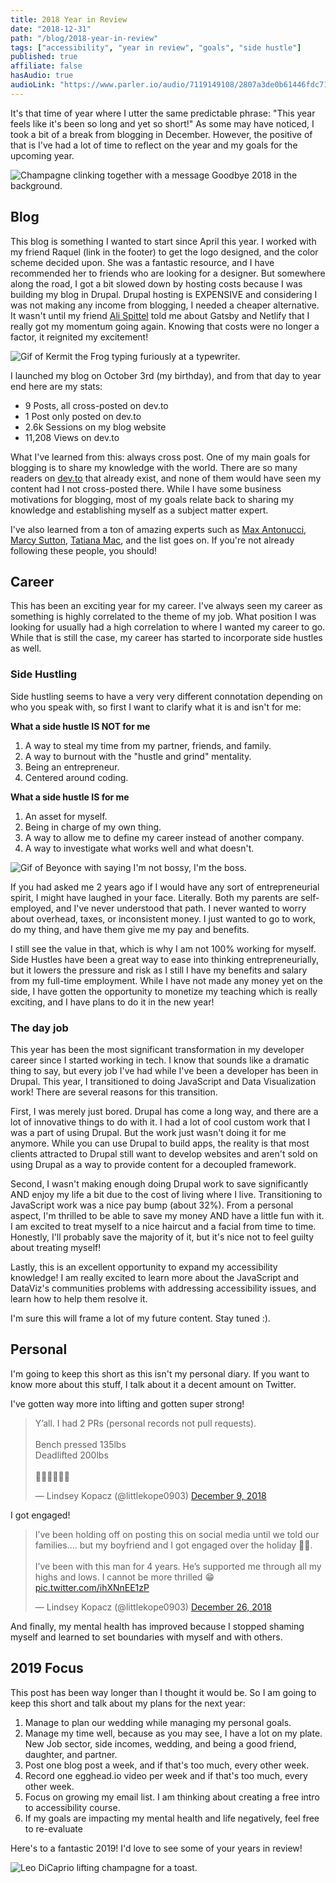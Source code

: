 ```yaml
---
title: 2018 Year in Review
date: "2018-12-31"
path: "/blog/2018-year-in-review"
tags: ["accessibility", "year in review", "goals", "side hustle"]
published: true
affiliate: false
hasAudio: true
audioLink: "https://www.parler.io/audio/7119149108/2807a3de0b61446fdc71a748f040f6d531a264b4.6718b88f-04db-48db-98f8-88ca7c5cfb49.mp3"
---
```


It's that time of year where I utter the same predictable phrase: "This year feels like it's been so long and yet so short!" As some may have noticed, I took a bit of a break from blogging in December. However, the positive of that is I've had a lot of time to reflect on the year and my goals for the upcoming year.

![Champagne clinking together with a message Goodbye 2018 in the background.](https://media.giphy.com/media/lorP8urQinc4tAq1ta/giphy.gif)

## Blog
This blog is something I wanted to start since April this year. I worked with my friend Raquel (link in the footer) to get the logo designed, and the color scheme decided upon. She was a fantastic resource, and I have recommended her to friends who are looking for a designer. But somewhere along the road, I got a bit slowed down by hosting costs because I was building my blog in Drupal. Drupal hosting is EXPENSIVE and considering I was not making any income from blogging, I needed a cheaper alternative. It wasn't until my friend [Ali Spittel](https://twitter.com/aspittel/) told me about Gatsby and Netlify that I really got my momentum going again. Knowing that costs were no longer a factor, it reignited my excitement! 

![Gif of Kermit the Frog typing furiously at a typewriter.](https://media.giphy.com/media/XIqCQx02E1U9W/giphy.gif)

I launched my blog on October 3rd (my birthday), and from that day to year end here are my stats:

- 9 Posts, all cross-posted on dev.to 
- 1 Post only posted on dev.to 
- 2.6k Sessions on my blog website
- 11,208 Views on dev.to 

What I've learned from this: always cross post. One of my main goals for blogging is to share my knowledge with the world. There are so many readers on [dev.to](https://dev.to/) that already exist, and none of them would have seen my content had I not cross-posted there. While I have some business motivations for blogging, most of my goals relate back to sharing my knowledge and establishing myself as a subject matter expert. 

I've also learned from a ton of amazing experts such as [Max Antonucci](https://twitter.com/Maxwell_Dev), [Marcy Sutton](https://twitter.com/marcysutton), [Tatiana Mac](https://twitter.com/tatianatmac), and the list goes on. If you're not already following these people, you should! 

## Career 

This has been an exciting year for my career. I've always seen my career as something is highly correlated to the theme of my job. What position I was looking for usually had a high correlation to where I wanted my career to go. While that is still the case, my career has started to incorporate side hustles as well. 

### Side Hustling

Side hustling seems to have a very very different connotation depending on who you speak with, so first I want to clarify what it is and isn't for me:

**What a side hustle IS NOT for me**
1. A way to steal my time from my partner, friends, and family.
2. A way to burnout with the "hustle and grind" mentality.
3. Being an entrepreneur.
4. Centered around coding.

**What a side hustle IS for me**
1. An asset for myself.
2. Being in charge of my own thing.
2. A way to allow me to define my career instead of another company.
3. A way to investigate what works well and what doesn't.

![Gif of Beyonce with saying I'm not bossy, I'm the boss.](https://media.giphy.com/media/KbkiITyNVzzO/giphy.gif)

If you had asked me 2 years ago if I would have any sort of entrepreneurial spirit, I might have laughed in your face. Literally. Both my parents are self-employed, and I've never understood that path. I never wanted to worry about overhead, taxes, or inconsistent money. I just wanted to go to work, do my thing, and have them give me my pay and benefits. 

I still see the value in that, which is why I am not 100% working for myself. Side Hustles have been a great way to ease into thinking entrepreneurially, but it lowers the pressure and risk as I still I have my benefits and salary from my full-time employment. While I have not made any money yet on the side, I have gotten the opportunity to monetize my teaching which is really exciting, and I have plans to do it in the new year!

### The day job

This year has been the most significant transformation in my developer career since I started working in tech. I know that sounds like a dramatic thing to say, but every job I've had while I've been a developer has been in Drupal. This year, I transitioned to doing JavaScript and Data Visualization work! There are several reasons for this transition. 

First, I was merely just bored. Drupal has come a long way, and there are a lot of innovative things to do with it. I had a lot of cool custom work that I was a part of using Drupal. But the work just wasn't doing it for me anymore. While you can use Drupal to build apps, the reality is that most clients attracted to Drupal still want to develop websites and aren't sold on using Drupal as a way to provide content for a decoupled framework.

Second, I wasn't making enough doing Drupal work to save significantly AND enjoy my life a bit due to the cost of living where I live. Transitioning to JavaScript work was a nice pay bump (about 32%). From a personal aspect, I'm thrilled to be able to save my money AND have a little fun with it. I am excited to treat myself to a nice haircut and a facial from time to time. Honestly, I'll probably save the majority of it, but it's nice not to feel guilty about treating myself! 

Lastly, this is an excellent opportunity to expand my accessibility knowledge! I am really excited to learn more about the JavaScript and DataViz's communities problems with addressing accessibility issues, and learn how to help them resolve it.

I'm sure this will frame a lot of my future content. Stay tuned :).

## Personal

I'm going to keep this short as this isn't my personal diary. If you want to know more about this stuff, I talk about it a decent amount on Twitter.

I've gotten way more into lifting and gotten super strong!

<blockquote class="twitter-tweet" data-lang="en"><p lang="en" dir="ltr">Y’all. I had 2 PRs (personal records not pull requests).<br><br>Bench pressed 135lbs<br>Deadlifted 200lbs<br><br>💪🏼💪🏼💪🏼</p>&mdash; Lindsey Kopacz (@littlekope0903) <a href="https://twitter.com/littlekope0903/status/1071567729843421184?ref_src=twsrc%5Etfw">December 9, 2018</a></blockquote>

I got engaged!

<blockquote class="twitter-tweet" data-lang="en"><p lang="en" dir="ltr">I’ve been holding off on posting this on social media until we told our families.... but my boyfriend and I got engaged over the holiday 🥰😍. <br><br>I’ve been with this man for 4 years. He’s supported me through all my highs and lows. I cannot be more thrilled 😁 <a href="https://t.co/ihXNnEE1zP">pic.twitter.com/ihXNnEE1zP</a></p>&mdash; Lindsey Kopacz (@littlekope0903) <a href="https://twitter.com/littlekope0903/status/1077757311362519040?ref_src=twsrc%5Etfw">December 26, 2018</a></blockquote>

And finally, my mental health has improved because I stopped shaming myself and learned to set boundaries with myself and with others. 

## 2019 Focus

This post has been way longer than I thought it would be. So I am going to keep this short and talk about my plans for the next year:

1. Manage to plan our wedding while managing my personal goals. 
2. Manage my time well, because as you may see, I have a lot on my plate. New Job sector, side incomes, wedding, and being a good friend, daughter, and partner.
3. Post one blog post a week, and if that's too much, every other week.
4. Record one egghead.io video per week and if that's too much, every other week.
5. Focus on growing my email list. I am thinking about creating a free intro to accessibility course.
6. If my goals are impacting my mental health and life negatively, feel free to re-evaluate

Here's to a fantastic 2019! I'd love to see some of your years in review!

![Leo DiCaprio lifting champagne for a toast.](https://media.giphy.com/media/10bHcDcPM925ry/giphy.gif)